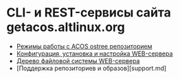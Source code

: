# CLI- и REST-сервисы сайта getacos.altlinux.org

- [Режимы работы с ACOS ostree репозиторием ](repomodes.md) 
- [Конфигурация, установка и настройка WEB-сервера](setup.md)
- [Дерево файловой системы WEB-сервера](tree.md)
- [Поддержка репозиториев и образов][support.md]

 
